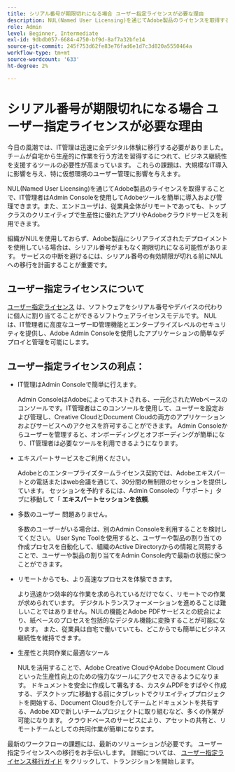 ```yaml
---
title: シリアル番号が期限切れになる場合 ユーザー指定ライセンスが必要な理由
description: NUL(Named User Licensing)を通じてAdobe製品のライセンスを取得することで、IT管理者はAdmin Consoleを使用してAdobeツールを簡単に導入および管理できます。また、エンドユーザーは、従業員全体がリモートであっても、トップクラスのクリエイティブで生産性に優れたアプリやAdobeクラウドサービスを利用できます
role: Admin
level: Beginner, Intermediate
exl-id: 9dbdb057-6684-4750-bf9d-8af7a32bfe14
source-git-commit: 245f753d62fe83e76fad6e1d7c3d820a5550464a
workflow-type: tm+mt
source-wordcount: '633'
ht-degree: 2%

---
```


# シリアル番号が期限切れになる場合 ユーザー指定ライセンスが必要な理由

今日の風潮では、IT管理は迅速に全デジタル体験に移行する必要がありました。 チームが自宅から生産的に作業を行う方法を習得するにつれて、ビジネス継続性を支援するツールの必要性が高まっています。 これらの課題は、大規模なIT導入に影響を与え、特に仮想環境のユーザー管理に影響を与えます。

NUL(Named User Licensing)を通じてAdobe製品のライセンスを取得することで、IT管理者はAdmin Consoleを使用してAdobeツールを簡単に導入および管理できます。また、エンドユーザは、従業員全体がリモートであっても、トップクラスのクリエイティブで生産性に優れたアプリやAdobeクラウドサービスを利用できます。

組織がNULを使用しておらず、Adobe製品にシリアライズされたデプロイメントを使用している場合は、シリアル番号がまもなく期限切れになる可能性があります。 サービスの中断を避けるには、シリアル番号の有効期限が切れる前にNULへの移行を計画することが重要です。

## ユーザー指定ライセンスについて

[ユーザー指定ライセンス](https://helpx.adobe.com/enterprise/using/licensing.html) は、ソフトウェアをシリアル番号やデバイスの代わりに個人に割り当てることができるソフトウェアライセンスモデルです。 NULは、IT管理者に高度なユーザーID管理機能とエンタープライズレベルのセキュリティを提供し、Adobe Admin Consoleを使用したアプリケーションの簡単なデプロイと管理を可能にします。

## ユーザー指定ライセンスの利点：

* IT管理はAdmin Consoleで簡単に行えます。

  Admin ConsoleはAdobeによってホストされる、一元化されたWebベースのコンソールです。IT管理者はこのコンソールを使用して、ユーザーを設定および管理し、Creative CloudとDocument Cloudの両方のアプリケーションおよびサービスへのアクセスを許可することができます。 Admin Consoleからユーザーを管理すると、オンボーディングとオフボーディングが簡単になり、IT管理者は必要なツールを利用できるようになります。

* エキスパートサービスをご利用ください。

  Adobeとのエンタープライズタームライセンス契約では、Adobeエキスパートとの電話またはweb会議を通じて、30分間の無制限のセッションを提供しています。 セッションを予約するには、Admin Consoleの「サポート」タブに移動して「 **エキスパートセッションを依頼**.

* 多数のユーザー 問題ありません。

  多数のユーザーがいる場合は、別のAdmin Consoleを利用することを検討してください。 User Sync Toolを使用すると、ユーザーや製品の割り当ての作成プロセスを自動化して、組織のActive Directoryからの情報と同期することで、ユーザーや製品の割り当てをAdmin Console内で最新の状態に保つことができます。

* リモートからでも、より高速なプロセスを体験できます。

  より迅速かつ効率的な作業を求められているだけでなく、リモートでの作業が求められています。 デジタルトランスフォーメーションを進めることは難しいことではありません。NULの機能とAdobe PDFサービスとの統合により、紙ベースのプロセスを包括的なデジタル機能に変換することが可能になります。 また、従業員は自宅で働いていても、どこからでも簡単にビジネス継続性を維持できます。

* 生産性と共同作業に最適なツール

  NULを活用することで、Adobe Creative CloudやAdobe Document Cloudといった生産性向上のための強力なツールにアクセスできるようになります。 ドキュメントを安全に作成して署名する、カスタムPDFをすばやく作成する、デスクトップに移動する前にタブレットでクリエイティブプロジェクトを開始する、Document Cloudを介してチームとドキュメントを共有する、Adobe XDで新しいチームプロジェクトに取り組むなど、多くの作業が可能になります。 クラウドベースのサービスにより、アセットの共有と、リモートチームとしての共同作業が簡単になります。

最新のワークフローの課題には、最新のソリューションが必要です。 ユーザー指定ライセンスへの移行をお手伝いします。 詳細については、 [ユーザー指定ライセンス移行ガイド](https://offers.adobe.com/content/dam/offer-manager/en/na/marketing/CCE/Adobe_Named_User_Licensing_Migration_Guide.pdf) をクリックして、トランジションを開始します。
